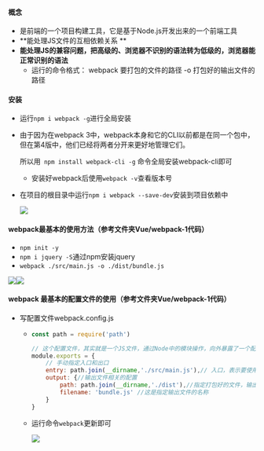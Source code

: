 #### 概念

- 是前端的一个项目构建工具，它是基于Node.js开发出来的一个前端工具
- **能处理JS文件的互相依赖关系 **
- **能处理JS的兼容问题，把高级的、浏览器不识别的语法转为低级的，浏览器能正常识别的语法**
  - 运行的命令格式： webpack   要打包的文件的路径   -o   打包好的输出文件的路径

#### 安装

- 运行`npm i webpack -g`进行全局安装

- 由于因为在webpack 3中，webpack本身和它的CLI以前都是在同一个包中，但在第4版中，他们已经将两者分开来更好地管理它们。

  所以用` npm install webpack-cli -g` 命令全局安装webpack-cli即可

  - 安装好webpack后使用`webpack -v`查看版本号

- 在项目的根目录中运行`npm i webpack --save-dev`安装到项目依赖中

  <img src="E:\前端\练习代码\Vue\day5\webpack-2\src\images\1.png">

#### webpack最基本的使用方法（参考文件夹Vue/webpack-1代码）

- `npm init -y`
- `npm i jquery -S`通过npm安装jquery
- `webpack ./src/main.js -o ./dist/bundle.js`

<img src="E:\前端\练习代码\Vue\day5\webpack-2\src\images\3.png"><img src="E:\前端\练习代码\Vue\day5\webpack-2\src\images\2.png">

#### webpack 最基本的配置文件的使用（参考文件夹Vue/webpack-1代码）

- 写配置文件webpack.config.js

  - ```javascript
    const path = require('path')
    
    // 这个配置文件，其实就是一个JS文件，通过Node中的模块操作，向外暴露了一个配置对象
    module.exports = {
        // 手动指定入口和出口
        entry: path.join(__dirname,'./src/main.js'),// 入口，表示要使用webpack打包哪个文件
        output: {//输出文件相关的配置
            path: path.join(__dirname,'./dist'),//指定打包好的文件，输出到哪个目录中去
            filename: 'bundle.js' //这是指定输出文件的名称
        }
    }
    ```

  - 运行命令`webpack`更新即可

    <img src="E:\前端\练习代码\Vue\day5\webpack-2\src\images\4.png">